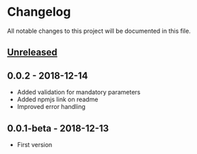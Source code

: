 # Changelog
All notable changes to this project will be documented in this file.

## [Unreleased]
[Unreleased]: https://github.com/diegodossantos95/consume-destination-scp-cf/compare/0.0.2...HEAD

## 0.0.2 - 2018-12-14
- Added validation for mandatory parameters
- Added npmjs link on readme
- Improved error handling

## 0.0.1-beta - 2018-12-13
- First version